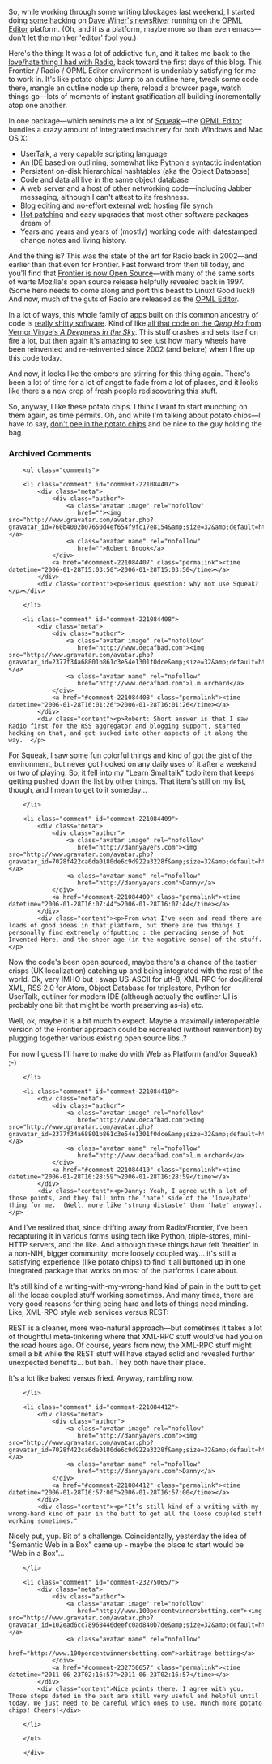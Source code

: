 So, while working through some writing blockages last weekend, I started doing [some hacking][hack] on [Dave Winer's newsRiver][new] running on the [OPML Editor][opml] platform.  (Oh, and it *is* a platform, maybe more so than even emacs—don't let the moniker 'editor' fool you.)

Here's the thing:  It was a lot of addictive fun, and it takes me back to the [love/hate thing I had with Radio][lh], back toward the first days of this blog.  This Frontier / Radio / OPML Editor environment is undeniably satisfying for me to work in.  It's like potato chips:  Jump to an outline here, tweak some code there, mangle an outline node up there, reload a browser page, watch things go—lots of moments of instant gratification all building incrementally atop one another.

In one package—which reminds me a lot of [Squeak][]—the [OPML Editor][opml] bundles a crazy amount of integrated machinery for both Windows and Mac OS X:

* UserTalk, a very capable scripting language
* An IDE based on outlining, somewhat like Python's syntactic indentation
* Persistent on-disk hierarchical hashtables (aka the Object Database)
* Code and data all live in the same object database
* A web server and a host of other networking code—including Jabber messaging, although I can't attest to its freshness.
* Blog editing and no-effort external web hosting file synch
* [Hot patching][hp] and easy upgrades that most other software packages dream of
* Years and years and years of (mostly) working code with datestamped change notes and living history.

And the thing is?  This was the state of the art for Radio back in 2002—and earlier than that even for Frontier.  Fast forward from then till today, and you'll find that [Frontier is now Open Source][fso]—with many of the same sorts of warts Mozilla's open source release helpfully revealed back in 1997.  (Some hero needs to come along and port this beast to Linux!  Good luck!)  And now, much of the guts of Radio are released as the [OPML Editor][opml].  

In a lot of ways, this whole family of apps built on this common ancestry of code is [really shitty software][shitty].  Kind of like [all that code on the *Qeng Ho* from Vernor Vinge's *A Deepness in the Sky*][code].  This stuff crashes and sets itself on fire a lot, but then again it's amazing to see just how many wheels have been reinvented and re-reinvented since 2002 (and before) when I fire up this code today.

And now, it looks like the embers are stirring for this thing again.  There's been a lot of time for a lot of angst to fade from a lot of places, and it looks like there's a new crop of fresh people rediscovering this stuff.  

So, anyway, I like these potato chips.  I think I want to start munching on them again, as time permits.  Oh, and while I'm talking about potato chips—I have to say, [don't pee in the potato chips][pee] and be nice to the guy holding the bag.

<!-- tags: winer rss syndication radio usertalk frontier vinge opml -->

[pee]: http://decafbad.com/blog/2006/01/28/dont-pee-in-the-potato-chips
[squeak]: http://www.squeak.org/
[code]: http://decafbad.com/blog/2005/02/24/ancient-software-and-programmer-archaeologists
[shitty]: http://davenet.scripting.com/1995/09/03/wemakeshittysoftware
[hp]: http://decafbad.com/blog/2002/04/26/oooabf
[fso]: http://frontierkernel.sourceforge.net/
[lh]: http://decafbad.com/blog/2002/04/11/ooooho
[opml]: http://support.opml.org/
[new]: http://scripting.wordpress.com/2005/12/29/why-im-working-on-an-aggregator/
[hack]: http://decafbad.com/blog/2006/01/21/a-bit-of-newsriver-hackery

<div id="comments" class="comments archived-comments">
            <h3>Archived Comments</h3>
            
        <ul class="comments">
            
        <li class="comment" id="comment-221084407">
            <div class="meta">
                <div class="author">
                    <a class="avatar image" rel="nofollow" 
                       href=""><img src="http://www.gravatar.com/avatar.php?gravatar_id=760b4002b07650d4ef654f9fc17e8154&amp;size=32&amp;default=http://mediacdn.disqus.com/1320279820/images/noavatar32.png"/></a>
                    <a class="avatar name" rel="nofollow" 
                       href="">Robert Brook</a>
                </div>
                <a href="#comment-221084407" class="permalink"><time datetime="2006-01-28T15:03:50">2006-01-28T15:03:50</time></a>
            </div>
            <div class="content"><p>Serious question: why not use Squeak?</p></div>
            
        </li>
    
        <li class="comment" id="comment-221084408">
            <div class="meta">
                <div class="author">
                    <a class="avatar image" rel="nofollow" 
                       href="http://www.decafbad.com"><img src="http://www.gravatar.com/avatar.php?gravatar_id=2377f34a68801b861c3e54e1301f0dce&amp;size=32&amp;default=http://mediacdn.disqus.com/1320279820/images/noavatar32.png"/></a>
                    <a class="avatar name" rel="nofollow" 
                       href="http://www.decafbad.com">l.m.orchard</a>
                </div>
                <a href="#comment-221084408" class="permalink"><time datetime="2006-01-28T16:01:26">2006-01-28T16:01:26</time></a>
            </div>
            <div class="content"><p>Robert: Short answer is that I saw Radio first for the RSS aggregator and blogging support, started hacking on that, and got sucked into other aspects of it along the way.  </p>

<p>For Squeak, I saw some fun colorful things and kind of got the gist of the environment, but never got hooked on any daily uses of it after a weekend or two of playing.  So, it fell into my "Learn Smalltalk" todo item that keeps getting pushed down the list by other things.  That item's still on my list, though, and I mean to get to it someday...</p></div>
            
        </li>
    
        <li class="comment" id="comment-221084409">
            <div class="meta">
                <div class="author">
                    <a class="avatar image" rel="nofollow" 
                       href="http://dannyayers.com"><img src="http://www.gravatar.com/avatar.php?gravatar_id=7028f422ca6da0180de6c9d922a3228f&amp;size=32&amp;default=http://mediacdn.disqus.com/1320279820/images/noavatar32.png"/></a>
                    <a class="avatar name" rel="nofollow" 
                       href="http://dannyayers.com">Danny</a>
                </div>
                <a href="#comment-221084409" class="permalink"><time datetime="2006-01-28T16:07:44">2006-01-28T16:07:44</time></a>
            </div>
            <div class="content"><p>From what I've seen and read there are loads of good ideas in that platform, but there are two things I personally find extremely offputting : the pervading sense of Not Invented Here, and the sheer age (in the negative sense) of the stuff. </p>

<p>Now the code's been open sourced, maybe there's a chance of the tastier crisps (UK localization) catching up and being integrated with the rest of the world. Ok, very IMHO but : swap US-ASCII for utf-8, XML-RPC for doc/literal XML, RSS 2.0 for Atom, Object Database for triplestore,  Python for UserTalk, outliner for modern IDE (although actually the outliner UI is probably one bit that might be worth preserving as-is) etc. </p>

<p>Well, ok, maybe it is a bit much to expect. Maybe a maximally interoperable version of the Frontier approach could be recreated (without reinvention) by plugging together various existing open source libs..?</p>

<p>For now I guess I'll have to make do with Web as Platform (and/or Squeak)  ;-)</p></div>
            
        </li>
    
        <li class="comment" id="comment-221084410">
            <div class="meta">
                <div class="author">
                    <a class="avatar image" rel="nofollow" 
                       href="http://www.decafbad.com"><img src="http://www.gravatar.com/avatar.php?gravatar_id=2377f34a68801b861c3e54e1301f0dce&amp;size=32&amp;default=http://mediacdn.disqus.com/1320279820/images/noavatar32.png"/></a>
                    <a class="avatar name" rel="nofollow" 
                       href="http://www.decafbad.com">l.m.orchard</a>
                </div>
                <a href="#comment-221084410" class="permalink"><time datetime="2006-01-28T16:28:59">2006-01-28T16:28:59</time></a>
            </div>
            <div class="content"><p>Danny: Yeah, I agree with a lot of those points, and they fall into the 'hate' side of the 'love/hate' thing for me.  (Well, more like 'strong distaste' than 'hate' anyway).</p>

<p>And I've realized that, since drifting away from Radio/Frontier, I've been recapturing it in various forms using tech like Python, triple-stores, mini-HTTP servers, and the like.  And although these things have felt 'healtier' in a non-NIH, bigger community, more loosely coupled way... it's still a satisfying experience (like potato chips) to find it all buttoned up in one integrated package that works on most of the platforms I care about.</p>

<p>It's still kind of a writing-with-my-wrong-hand kind of pain in the butt to get all the loose coupled stuff working sometimes.  And many times, there are very good reasons for thing being hard and lots of things need minding.  Like, XML-RPC style web services versus REST: </p>

<p>REST is a cleaner, more web-natural approach—but sometimes it takes a lot of thoughtful meta-tinkering where that XML-RPC stuff would've had you on the road hours ago.  Of course, years from now, the XML-RPC stuff might smell a bit while the REST stuff will have stayed solid and revealed further unexpected benefits... but bah.  They both have their place.</p>

<p>It's a lot like baked versus fried.  Anyway, rambling now.</p></div>
            
        </li>
    
        <li class="comment" id="comment-221084412">
            <div class="meta">
                <div class="author">
                    <a class="avatar image" rel="nofollow" 
                       href="http://dannyayers.com"><img src="http://www.gravatar.com/avatar.php?gravatar_id=7028f422ca6da0180de6c9d922a3228f&amp;size=32&amp;default=http://mediacdn.disqus.com/1320279820/images/noavatar32.png"/></a>
                    <a class="avatar name" rel="nofollow" 
                       href="http://dannyayers.com">Danny</a>
                </div>
                <a href="#comment-221084412" class="permalink"><time datetime="2006-01-28T16:57:00">2006-01-28T16:57:00</time></a>
            </div>
            <div class="content"><p>"It’s still kind of a writing-with-my-wrong-hand kind of pain in the butt to get all the loose coupled stuff working sometimes."
Nicely put, yup. Bit of a challenge. 
Coincidentally, yesterday the idea of "Semantic Web in a Box" came up - maybe the place to start would be "Web in a Box"...</p></div>
            
        </li>
    
        <li class="comment" id="comment-232750657">
            <div class="meta">
                <div class="author">
                    <a class="avatar image" rel="nofollow" 
                       href="http://www.100percentwinnersbetting.com"><img src="http://www.gravatar.com/avatar.php?gravatar_id=102ead6cc78968446deefc0ad840b7de&amp;size=32&amp;default=http://mediacdn.disqus.com/1320279820/images/noavatar32.png"/></a>
                    <a class="avatar name" rel="nofollow" 
                       href="http://www.100percentwinnersbetting.com">arbitrage betting</a>
                </div>
                <a href="#comment-232750657" class="permalink"><time datetime="2011-06-23T02:16:57">2011-06-23T02:16:57</time></a>
            </div>
            <div class="content">Nice points there. I agree with you. Those steps dated in the past are still very useful and helpful until today. We just need to be careful which ones to use. Munch more potato chips! Cheers!</div>
            
        </li>
    
        </ul>
    
        </div>
    